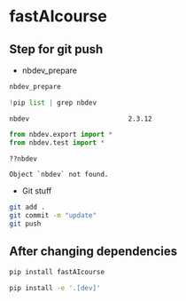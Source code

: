 # fastAIcourse

<!-- WARNING: THIS FILE WAS AUTOGENERATED! DO NOT EDIT! -->

## Step for git push

- nbdev_prepare

``` sh
nbdev_prepare
```

``` python
!pip list | grep nbdev
```

    nbdev                         2.3.12

``` python
from nbdev.export import *
from nbdev.test import *
```

``` python
??nbdev
```

    Object `nbdev` not found.

- Git stuff

``` sh
git add .
git commit -m "update"
git push
```

## After changing dependencies

``` sh
pip install fastAIcourse
```

``` sh
pip install -e '.[dev]'
```
